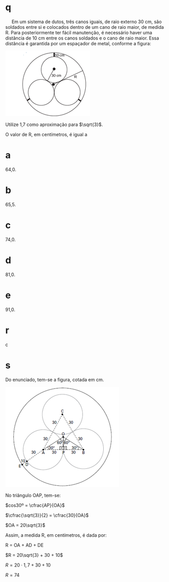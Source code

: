 # q
     Em um sistema de dutos, três canos iguais, de raio externo 30 cm, são soldados entre si e colocados dentro de um cano de raio maior, de medida R. Para posteriormente ter fácil manutenção, é necessário haver uma distância de 10 cm entre os canos soldados e o cano de raio maior. Essa distância é garantida por um espaçador de metal, conforme a figura:

![](a811db8a-bc24-cfef-41d9-0110cdcbd804.png)

Utilize 1,7 como aproximação para $\sqrt{3}$.

O valor de R, em centímetros, é igual a

# a
64,0.

# b
65,5.

# c
74,0.

# d
81,0.

# e
91,0.

# r
c

# s
Do enunciado, tem-se a figura, cotada em cm.

![](a89a70bc-b327-4ce1-dff1-24fe33885a76.png)

No triângulo OAP, tem-se:

$cos30º = \cfrac{AP}{OA}$

$\cfrac{\sqrt{3}}{2} = \cfrac{30}{OA}$

$OA = 20\sqrt{3}$

Assim, a medida R, em centímetros, é dada por:

R = OA + AD + DE

$R = 20\sqrt{3} + 30 + 10$

$R = 20 \cdot 1,7 + 30 + 10$

$R = 74$
